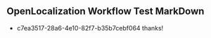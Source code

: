 ## OpenLocalization Workflow Test MarkDown
* c7ea3517-28a6-4e10-82f7-b35b7cebf064 thanks!

<!--HONumber=Aug16_HO5-->


